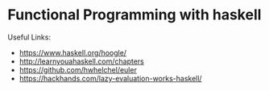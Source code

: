 # Functional Programming with haskell

Useful Links:
- https://www.haskell.org/hoogle/
- http://learnyouahaskell.com/chapters
- https://github.com/hwhelchel/euler
- https://hackhands.com/lazy-evaluation-works-haskell/
